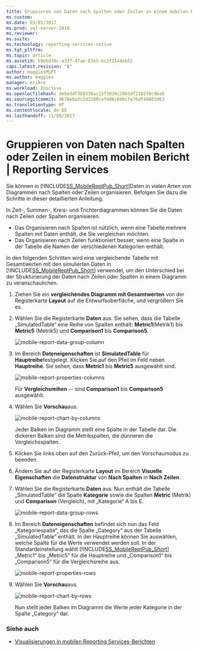 ```yaml
---
title: Gruppieren von Daten nach Spalten oder Zeilen in einem mobilen Bericht | Reporting Services | Microsoft-Dokumentation
ms.custom: 
ms.date: 03/01/2017
ms.prod: sql-server-2016
ms.reviewer: 
ms.suite: 
ms.technology: reporting-services-native
ms.tgt_pltfrm: 
ms.topic: article
ms.assetid: b9ebd36c-a337-47ae-83e5-6c2f2144eb52
caps.latest.revision: "6"
author: maggiesMSFT
ms.author: maggies
manager: erikre
ms.workload: Inactive
ms.openlocfilehash: de6eddf3b9338ac15f5036c2065df2f82f0c9bab
ms.sourcegitcommit: 9678eba3c2d3100cef408c69bcfe76df49803d63
ms.translationtype: HT
ms.contentlocale: de-DE
ms.lasthandoff: 11/09/2017
---
```

# <a name="group-data-by-columns-or-rows-in-a-mobile-report--reporting-services"></a>Gruppieren von Daten nach Spalten oder Zeilen in einem mobilen Bericht | Reporting Services
Sie können in [!INCLUDE[SS_MobileReptPub_Short](../../includes/ss-mobilereptpub-short.md)]Daten in vielen Arten von Diagrammen nach Spalten oder Zeilen organisieren. Befolgen Sie dazu die Schritte in dieser detaillierten Anleitung.

In Zeit-, Summen-, Kreis- und Trichterdiagrammen können Sie die Daten nach Zeilen oder Spalten organisieren. 
* Das Organisieren nach Spalten ist nützlich, wenn eine Tabelle mehrere Spalten mit Daten enthält, die Sie vergleichen möchten. 
* Das Organisieren nach Zeilen funktioniert besser, wenn eine Spalte in der Tabelle die Namen der verschiedenen Kategorien enthält. 

In den folgenden Schritten wird eine vergleichende Tabelle mit Gesamtwerten mit den simulierten Daten in [!INCLUDE[SS_MobileReptPub_Short](../../includes/ss-mobilereptpub-short.md)] verwendet, um den Unterschied bei der Strukturierung der Daten nach Zeilen oder Spalten in einem Diagramm zu veranschaulichen.  

1. Ziehen Sie ein **vergleichendes Diagramm mit Gesamtwerten** von der Registerkarte **Layout** auf die Entwurfsoberfläche, und vergrößern Sie es.

2. Wählen Sie die Registerkarte **Daten** aus. Sie sehen, dass die Tabelle „SimulatedTable“ eine Reihe von Spalten enthält: **Metric1**(Metrik1) bis **Metric5** (Metrik5) und **Comparison1** bis **Comparison5**. 

   ![mobile-report-data-group-column](../../reporting-services/mobile-reports/media/mobile-report-data-group-column.png)

3. Im Bereich **Dateneigenschaften** ist **SimulatedTable** für **Hauptreihe**festgelegt. Klicken Sie auf den Pfeil im Feld neben **Hauptreihe**. Sie sehen, dass **Metric1** bis **Metric5** ausgewählt sind.

   ![mobile-report-properties-columns](../../reporting-services/mobile-reports/media/mobile-report-properties-columns.png)

   Für **Vergleichsreihen** --  sind **Comparison1** bis **Comparison5** ausgewählt.
   
4. Wählen Sie **Vorschau**aus.

   ![mobile-report-chart-by-columns](../../reporting-services/mobile-reports/media/mobile-report-chart-by-columns.png)

   Jeder Balken im Diagramm stellt eine Spalte in der Tabelle dar. Die dickeren Balken sind die Metrikspalten, die dünneren die Vergleichsspalten.

5. Klicken Sie links oben auf den Zurück-Pfeil, um den Vorschaumodus zu beenden.

6. Ändern Sie auf der Registerkarte **Layout** im Bereich **Visuelle Eigenschaften** die **Datenstruktur** von **Nach Spalten** in **Nach Zeilen**.  

7. Wählen Sie die Registerkarte **Daten** aus. Nun enthält die Tabelle „SimulatedTable“ die Spalte **Kategorie** sowie die Spalten **Metric** (Metrik) und **Comparison** (Vergleich), mit „Kategorie“ A bis E. 

   ![mobile-report-data-group-rows](../../reporting-services/mobile-reports/media/mobile-report-data-group-rows.png)

8.  Im Bereich **Dateneigenschaften** befindet sich nun das Feld „Kategoriespalte“, das die Spalte „Category“ aus der Tabelle „SimulatedTable“ enthält. In der Hauptreihe können Sie auswählen, welche Spalte für die Werte verwendet werden soll. In der Standardeinstellung wählt [!INCLUDE[SS_MobileReptPub_Short](../../includes/ss-mobilereptpub-short.md)] „Metric1“ bis „Metric5“ für die Hauptreihe und „Comparison1“ bis „Comparison5“ für die Vergleichsreihe aus. 

    ![mobile-report-properties-rows](../../reporting-services/mobile-reports/media/mobile-report-properties-rows.png)

9. Wählen Sie **Vorschau**aus.

   ![mobile-report-chart-by-rows](../../reporting-services/mobile-reports/media/mobile-report-chart-by-rows.png)

   Nun stellt jeder Balken im Diagramm die Werte jeder Kategorie in der Spalte „Category“ dar.

### <a name="see-also"></a>Siehe auch
* [Visualisierungen in mobilen Reporting Services-Berichten](../../reporting-services/mobile-reports/add-visualizations-to-reporting-services-mobile-reports.md)
